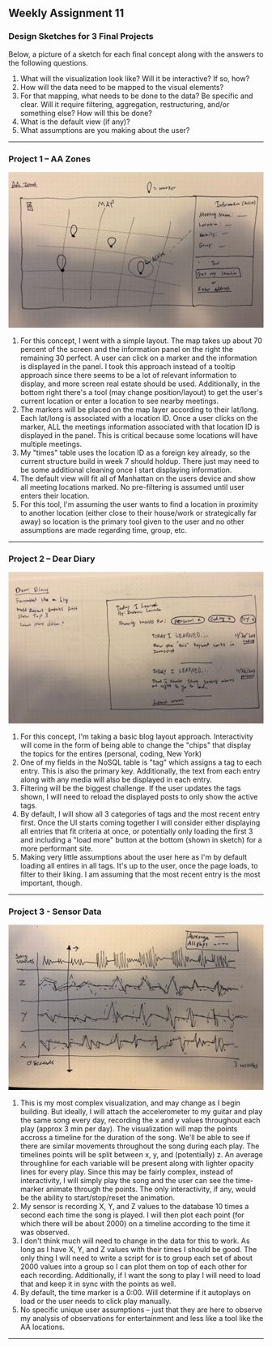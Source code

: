 ## Weekly Assignment 11

### Design Sketches for 3 Final Projects

Below, a picture of a sketch for each final concept along with the answers to the following questions.

1. What will the visualization look like? Will it be interactive? If so, how?
2. How will the data need to be mapped to the visual elements?
3. For that mapping, what needs to be done to the data? Be specific and clear. Will it require filtering, aggregation, restructuring, and/or something else? How will this be done?
4. What is the default view (if any)?
5. What assumptions are you making about the user?

---

### Project 1 – AA Zones

![1 - AA Locations](1_AALocations.png)

1. For this concept, I went with a simple layout. The map takes up about 70 percent of the screen and the information panel on the right the remaining 30 perfect. A user can click on a marker and the information is displayed in the panel. I took this approach instead of a tooltip approach since there seems to be a lot of relevant information to display, and more screen real estate should be used. Additionally, in the bottom right there's a tool (may change position/layout) to get the user's current location or enter a location to see nearby meetings.
2. The markers will be placed on the map layer according to their lat/long. Each lat/long is associated with a location ID. Once a user clicks on the marker, ALL the meetings information associated with that location ID is displayed in the panel. This is critical because some locations will have multiple meetings.
3. My "times" table uses the location ID as a foreign key already, so the current structure build in week 7 should holdup. There just may need to be some additional cleaning once I start displaying information.
4. The default view will fit all of Manhattan on the users device and show all meeting locations marked. No pre-filtering is assumed until user enters their location.
5. For this tool, I'm assuming the user wants to find a location in proximity to another location (either close to their house/work or strategically far away) so location is the primary tool given to the user and no other assumptions are made regarding time, group, etc.

---

### Project 2 – Dear Diary

![2 - Diary](2_DearDiary.png)

1. For this concept, I'm taking a basic blog layout approach. Interactivity will come in the form of being able to change the "chips" that display the topics for the entires (personal, coding, New York)
2. One of my fields in the NoSQL table is "tag" which assigns a tag to each entry. This is also the primary key. Additionally, the text from each entry along with any media will also be displayed in each entry.
3. Filtering will be the biggest challenge. If the user updates the tags shown, I will need to reload the displayed posts to only show the active tags.
4. By default, I will show all 3 categories of tags and the most recent entry first. Once the UI starts coming together I will consider either displaying all entries that fit criteria at once, or potentially only loading the first 3 and including a "load more" button at the bottom (shown in sketch) for a more performant site.
5. Making very little assumptions about the user here as I'm by default loading all entires in all tags. It's up to the user, once the page loads, to filter to their liking. I am assuming that the most recent entry is the most important, though.

---

### Project 3 - Sensor Data

![3 - Sensor](3_Sensor.png)

1. This is my most complex visualization, and may change as I begin building. But ideally, I will attach the accelerometer to my guitar and play the same song every day, recording the x and y values throughout each play (approx 3 min per day). The visualization will map the points accross a timeline for the duration of the song. We'll be able to see if there are similar movements throughout the song during each play. The timelines points will be split between x, y, and (potentially) z. An average throughline for each variable will be present along with lighter opacity lines for every play. Since this may be fairly complex, instead of interactivity, I will simply play the song and the user can see the time-marker animate through the points. The only interactivity, if any, would be the ability to start/stop/reset the animation.
2. My sensor is recording X, Y, and Z values to the database 10 times a second each time the song is played. I will then plot each point (for which there will be about 2000) on a timeline according to the time it was observed.
3. I don't think much will need to change in the data for this to work. As long as I have X, Y, and Z values with their times I should be good. The only thing I will need to write a script for is to group each set of about 2000 values into a group so I can plot them on top of each other for each recording. Additionally, if I want the song to play I will need to load that and keep it in sync with the points as well.
4. By default, the time marker is a 0:00. Will determine if it autoplays on load or the user needs to click play manually.
5. No specific unique user assumptions – just that they are here to observe my analysis of observations for entertainment and less like a tool like the AA locations.

---
